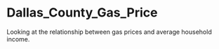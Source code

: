 # Dallas_County_Gas_Price
Looking at the relationship between gas prices and average household income. 
